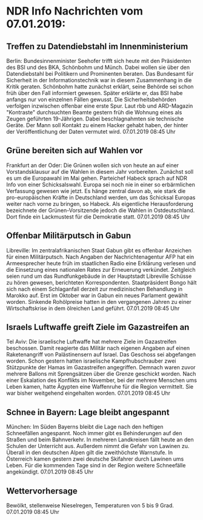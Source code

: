 # NDR Info Nachrichten vom 07.01.2019:


## Treffen zu Datendiebstahl im Innenministerium
Berlin:	Bundesinnenminister Seehofer trifft sich heute mit den Präsidenten des BSI und des BKA, Schönbohm und Münch. Dabei wollen sie über den Datendiebstahl bei Politikern und Prominenten beraten. Das Bundesamt für Sicherheit in der Informationstechnik war in diesem Zusammenhang in die Kritik geraten. Schönbohm hatte zunächst erklärt, seine Behörde sei schon früh über den Fall informiert gewesen. Später erklärte er, das BSI habe anfangs nur von einzelnen Fällen gewusst. Die Sicherheitsbehörden verfolgen inzwischen offenbar eine erste Spur. Laut rbb und ARD-Magazin "Kontraste" durchsuchten Beamte gestern früh die Wohnung eines als Zeugen geführten 19-Jährigen. Dabei beschlagnahmten sie technische Geräte. Der Mann soll Kontakt zu einem Hacker gehabt haben, der hinter der Veröffentlichung der Daten vermutet wird. 07.01.2019 08:45 Uhr 

## Grüne bereiten sich auf Wahlen vor
Frankfurt an der Oder: Die Grünen wollen sich von heute an auf einer Vorstandsklausur auf die Wahlen in diesem Jahr vorbereiten. Zunächst soll es um die Europawahl im Mai gehen. Parteichef Habeck sprach auf NDR Info von einer Schicksalswahl. Europa sei noch nie in einer so erbärmlichen Verfassung gewesen wie jetzt. Es hänge zentral davon ab, wie stark die pro-europäischen Kräfte in Deutschland werden, um das Schicksal Europas weiter nach vorne zu bringen, so Habeck. Als eigentliche Herausforderung bezeichnete der Grünen-Vorsitzende jedoch die Wahlen in Ostdeutschland. Dort finde ein Lackmustest für die Demokratie statt. 07.01.2019 08:45 Uhr 

## Offenbar Militärputsch in Gabun
Libreville: 	Im zentralafrikanischen Staat Gabun gibt es offenbar Anzeichen für einen Militärputsch. Nach Angaben der Nachrichtenagentur AFP hat ein Armeesprecher heute früh im staatlichen Radio eine Erklärung verlesen und die Einsetzung eines nationalen Rates zur Erneuerung verkündet. Zeitgleich seien rund um das Rundfunkgebäude in der Hauptstadt Libreville Schüsse zu hören gewesen, berichteten Korrespondenten. Staatpräsident Bongo hält sich nach einem Schlaganfall derzeit zur medizinischen Behandlung in Marokko auf. Erst im Oktober war in Gabun ein neues Parlament gewählt worden. Sinkende Rohölpreise hatten in den vergangenen Jahren zu einer Wirtschaftskrise in dem ölreichen Land geführt. 07.01.2019 08:45 Uhr 

## Israels Luftwaffe greift Ziele im Gazastreifen an
Tel Aviv: Die israelische Luftwaffe hat mehrere Ziele im Gazastreifen beschossen. Damit reagierte das Militär nach eigenen Angaben auf einen Raketenangriff von Palästinensern auf Israel. Das Geschoss sei abgefangen worden. Schon gestern hatten israelische Kampfhubschrauber zwei Stützpunkte der Hamas im Gazastreifen angegriffen. Demnach waren zuvor mehrere Ballons mit Sprengsätzen über die Grenze geschickt worden. Nach einer Eskalation des Konflikts im November, bei der mehrere Menschen ums Leben kamen, hatte Ägypten eine Waffenruhe für die Region vermittelt. Sie war bisher weitgehend eingehalten worden. 07.01.2019 08:45 Uhr 

## Schnee in Bayern: Lage bleibt angespannt
München: 	Im Süden Bayerns bleibt die Lage nach den heftigen Schneefällen angespannt. Noch immer gibt es Behinderungen auf den Straßen und beim Bahnverkehr. In mehreren Landkreisen fällt heute an den Schulen der Unterricht aus. Außerdem nimmt die Gefahr von Lawinen zu. Überall in den deutschen Alpen gilt die zweithöchste Warnstufe. In Österreich kamen gestern zwei deutsche Skifahrer durch Lawinen ums Leben. Für die kommenden Tage sind in der Region weitere Schneefälle angekündigt. 07.01.2019 08:45 Uhr 

## Wettervorhersage
Bewölkt, stellenweise Nieselregen, Temperaturen von 5 bis 9 Grad. 07.01.2019 08:45 Uhr 
